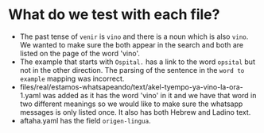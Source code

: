 # What do we test with each file?


* The past tense of `venir` is `vino` and there is a noun which is also `vino`. We wanted to make sure the both appear in the search and both are listed on the page of the word 'vino'.
* The example that starts with `Ospital.` has a link to the word `opsital` but not in the other direction. The parsing of the sentence in the `word to example` mapping was incorrect.
* files/real/estamos-whatsapeando/text/akel-tyempo-ya-vino-la-ora-1.yaml was added as it has the word 'vino' in it and we have that word in two different meanings so we would like to make sure the whatsapp messages is only listed once. It also has both Hebrew and Ladino text.
* aftaha.yaml has the field `origen-lingua`.
